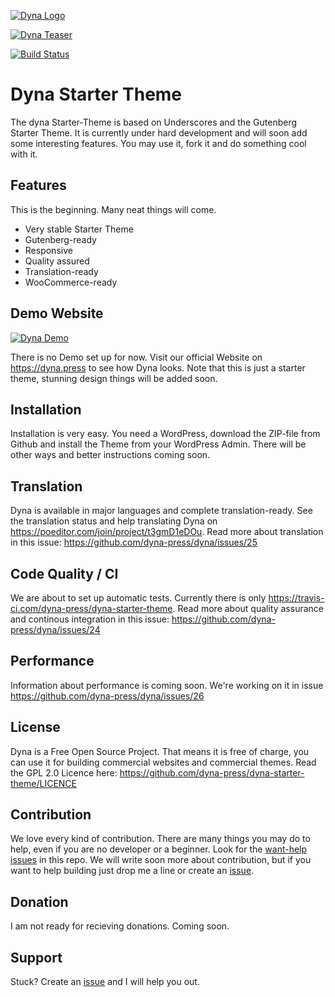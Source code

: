[![Dyna Logo](https://github.com/dyna-press/dyna-assets/raw/master/dyna-logo-250.png "Dyna Logo")](https://dyna.press)

[![Dyna Teaser](https://github.com/dyna-press/dyna-assets/raw/master/dyna-teaser.jpg "Dyna Teaser")](https://dyna.press)

[![Build Status](https://travis-ci.com/dyna-press/dyna-starter-theme.svg?branch=master)](https://travis-ci.com/dyna-press/dyna-starter-theme)

# Dyna Starter Theme

The dyna Starter-Theme is based on Underscores and the Gutenberg Starter Theme. It is currently under hard development and will soon add some interesting features. You may use it, fork it and do something cool with it.

## Features

This is the beginning. Many neat things will come. 

- Very stable Starter Theme
- Gutenberg-ready
- Responsive
- Quality assured
- Translation-ready
- WooCommerce-ready

## Demo Website

[![Dyna Demo](https://github.com/dyna-press/dyna-assets/blob/master/dyna-starter-theme-v010.jpg "Dyna Demo")](https://dyna.press)

There is no Demo set up for now. Visit our official Website on https://dyna.press to see how Dyna looks. Note that this is just a starter theme, stunning design things will be added soon.

## Installation

Installation is very easy. You need a WordPress, download the ZIP-file from Github and install the Theme from your WordPress Admin. There will be other ways and better instructions coming soon.

## Translation

Dyna is available in major languages and complete translation-ready. See the translation status and help translating Dyna on https://poeditor.com/join/project/t3gmD1eDOu. Read more about translation in this issue: https://github.com/dyna-press/dyna/issues/25

## Code Quality / CI

We are about to set up automatic tests. Currently there is only https://travis-ci.com/dyna-press/dyna-starter-theme. Read more about quality assurance and continous integration in this issue: https://github.com/dyna-press/dyna/issues/24

## Performance

Information about performance is coming soon. We're working on it in issue https://github.com/dyna-press/dyna/issues/26

## License

Dyna is a Free Open Source Project. That means it is free of charge, you can use it for building commercial websites and commercial themes. Read the GPL 2.0 Licence here: https://github.com/dyna-press/dyna-starter-theme/LICENCE

## Contribution

We love every kind of contribution. There are many things you may do to help, even if you are no developer or a beginner. Look for the [want-help issues](https://github.com/dyna-press/dyna/labels/want-help) in this repo. We will write soon more about contribution, but if you want to help building just drop me a line or create an [issue](https://github.com/dyna-press/dyna/issues).

## Donation

I am not ready for recieving donations. Coming soon.

## Support

Stuck? Create an [issue](https://github.com/dyna-press/dyna/issues) and I will help you out.
